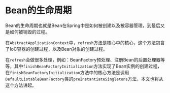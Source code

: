 # Bean的生命周期

Bean的生命周期也就是Bean在Spring中是如何被创建以及被容器管理，到最后又是如何被销毁的过程。

在```AbstractApplicationContext```中，```refresh```方法是核心中的核心，这个方法包含了IoC容器的创建过程，以及Bean对象的创建过程。

在```refresh```会做很多处理，例如：BeanFactory预处理、注册Bean的后置处理器等等，其中```finishBeanFactoryInitialization```方法实现了Bean实例的创建过程，在```finishBeanFactoryInitialization```方法中的核心方法是调用```DefaultListableBeanFactory```类的```preInstantiateSingletons```方法，本文也将从这个方法讲起。

